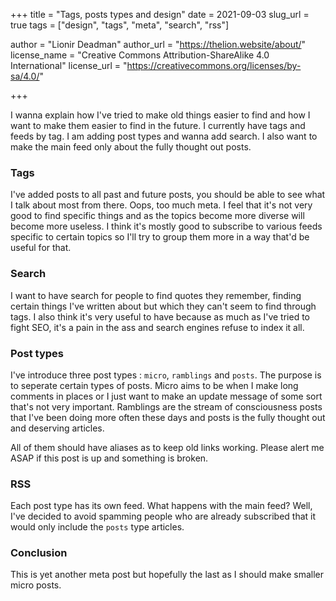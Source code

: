 +++
title = "Tags, posts types and design"
date = 2021-09-03
slug_url = true
tags = ["design", "tags", "meta", "search", "rss"]

author = "Lionir Deadman"
author_url = "https://thelion.website/about/"
license_name = "Creative Commons Attribution-ShareAlike 4.0 International"
license_url = "https://creativecommons.org/licenses/by-sa/4.0/"

+++

I wanna explain how I've tried to make old things easier to find and how I want to make them easier to find in the future. I currently have tags and feeds by tag. I am adding post types and wanna add search. I also want to make the main feed only about the fully thought out posts.

<!--more-->

### Tags

I've added posts to all past and future posts, you should be able to see what I talk about most from there. Oops, too much meta. I feel that it's not very good to find specific things and as the topics become more diverse will become more useless. I think it's mostly good to subscribe to various feeds specific to certain topics so I'll try to group them more in a way that'd be useful for that.

### Search

I want to have search for people to find quotes they remember, finding certain things I've written about but which they can't seem to find through tags. I also think it's very useful to have because as much as I've tried to fight SEO, it's a pain in the ass and search engines refuse to index it all.

### Post types

I've introduce three post types : `micro`, `ramblings` and `posts`. The purpose is to seperate certain types of posts. Micro aims to be when I make long comments in places or I just want to make an update message of some sort that's not very important. Ramblings are the stream of consciousness posts that I've been doing more often these days and posts is the fully thought out and deserving articles.

All of them should have aliases as to keep old links working. Please alert me ASAP if this post is up and something is broken.

### RSS

Each post type has its own feed. What happens with the main feed? Well, I've decided to avoid spamming people who are already subscribed that it would only include the `posts` type articles.

### Conclusion

This is yet another meta post but hopefully the last as I should make smaller micro posts.

